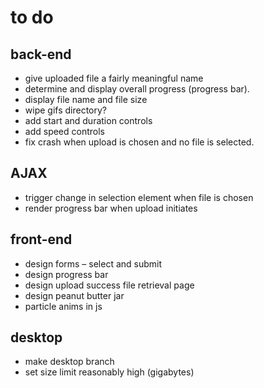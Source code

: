to do
=====

back-end
--------

- give uploaded file a fairly meaningful name
- determine and display overall progress (progress bar).
- display file name and file size
- wipe gifs directory?
- add start and duration controls
- add speed controls
- fix crash when upload is chosen and no file is selected.

AJAX
-----
- trigger change in selection element when file is chosen
- render progress bar when upload initiates


front-end
---------

- design forms – select and submit
- design progress bar
- design upload success file retrieval page
- design peanut butter jar
- particle anims in js


 desktop
---------------
- make desktop branch
- set size limit reasonably high (gigabytes)

